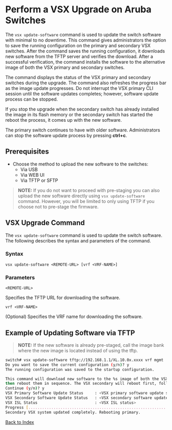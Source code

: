 # Perform a VSX Upgrade on Aruba Switches

The `vsx update-software` command is used to update the switch software with minimal to no downtime. This command gives administrators the option to save the running configuration on the primary and secondary VSX switches. After the command saves the running configuration, it downloads new software from the TFTP server and verifies the download. After a successful verification, the command installs the software to the alternative image of both the VSX primary and secondary switches. 

The command displays the status of the VSX primary and secondary switches during the upgrade. The command also refreshes the progress bar as the image update progresses. Do not interrupt the VSX primary CLI session until the software updates completes; however, software update process can be stopped. 

If you stop the upgrade when the secondary switch has already installed the image in its flash memory or the secondary switch has started the reboot the process, it comes up with the new software.
 
The primary switch continues to have with older software. Administrators can stop the software update process by pressing **ctrl+c**. 

## Prerequisites

* Choose the method to upload the new software to the switches:
	* Via USB
	* Via WEB UI
	* Via TFTP or SFTP

> **NOTE:** If you do not want to proceed with pre-staging you can also upload the new software directly using `vsx update-software` command. However, you will be limited to only using TFTP if you choose not to pre-stage the firmware. 

## VSX Upgrade Command

The `vsx update-software` command is used to update the switch software. The following describes the syntax and parameters of the command.

### Syntax

```
vsx update-software <REMOTE-URL> [vrf <VRF-NAME>]
```

### Parameters

```<REMOTE-URL>```

Specifies the TFTP URL for downloading the software. 


```vrf <VRF-NAME>```

(Optional) Specifies the VRF name for downloading the software. 

## Example of Updating Software via TFTP

> **NOTE:** If the new software is already pre-staged, call the image bank where the new image is located instead of using the tftp.

```bash
switch# vsx update-software tftp://192.168.1.1/XL.10.0x.xxxx vrf mgmt
Do you want to save the current configuration (y/n)? y
The running configuration was saved to the startup configuration.

This command will download new software to the %s image of both the VSX primary and secondary systems, 
then reboot them in sequence. The VSX secondary will reboot first, followed by the primary.
Continue (y/n)? y
VSX Primary Software Update Status     : <VSX primary software update status>
VSX Secondary Software Update Status   : <VSX secondary software update status>
VSX ISL Status                         : <VSX ISL status>
Progress [..........................................................................................]
Secondary VSX system updated completely. Rebooting primary.
```


[Back to Index](../index.md)
